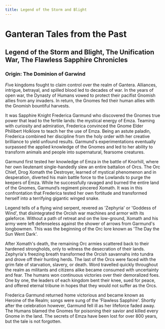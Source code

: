 ```yaml
---
title: Legend of the Storm and Blight
---
```


# Ganteran Tales from the Past

## Legend of the Storm and Blight, The Unification War, The Flawless Sapphire Chronicles
### Origin: The Dominion of Garwind
*F*ive kingdoms fought to claim control over the realm of Gantera. Alliances, intrigue, betrayal, and spilled blood led to decades of war. In the years of open war, the Dynasty of Humans vowed to protect their pacifist Gnomish allies from any invaders. In return, the Gnomes fed their human allies with the Gnomish bountiful harvests. 

It was Sapphire Knight Frederica Garmund who discovered the Gnomes true power that lead to the fertile lands: the mystical energy of Emza. Teaming with curiosity and admiration, Frederica convinced the Gnome Elder Philibert Holklore to teach her the use of Emza. Being an astute paladin, Frederica combined her discipline from the holy order with her creative brilliance to yield unfound results. Garmund's experimentations eventually surpassed the applied knowledge of the Gnomes and led to her ability to transform animals and people into supernatural, fearsome creatures. 

Garmund first tested her knowledge of Emza in the battle of Knorhill, where her own lieutenant single-handedly slew an entire battalion of Orcs. The Orc Chief, Drog Xomath the Destroyer, learned of mystical phenomenon and in desperation, diverted his main battle force to the Lowlands to purge the keepers of Emza. While he successfully ravaged and burned the entire land of the Gnomes, Garmund’s regiment pincered Xomath. It was in this confrontation that Frederica tested her own fortitude and transformed herself into a terrifying gigantic winged snake.  

Legend tells of a flying wind serpent, revered as 'Zephyria' or 'Goddess of Wind', that disintegrated the Orcish war machines and armor with its galeforce. Without a path of retreat and on the low-ground, Xomath and his army were left defenseless against the shower of arrows from Garmund's longbowmen. This was the beginning of the Orc lore known as 'The Day the Sun Went Dark'. 

After Xomath's death, the remaining Orc armies scattered back to their hardened strongholds, only to witness the desecration of their lands. Zephyria's freezing breath transformed the Orcish savannahs into tundra and drove off their hunting herds. The last of the Orcs were faced with the grim fate of starvation, slavery, or death. Word travelled quickly throughout the realm as militants and citizens alike became consumed with uncertainty and fear. The humans won continuous victories over their demoralized foes. One by one, the leaders of each kingdom bent their knee, sued for peace, and offered eternal tribune in hopes that they would not suffer as the Orcs.  

Frederica Garmund returned home victorious and became known as Heroine of the Realm; songs were sung of the 'Flawless Sapphire'. Shortly after the celebration however, Garmund fell ill as her lifeforce faded away.  The Humans blamed the Gnomes for poisoning their savior and killed every Gnome in the land. The secrets of Emza have been lost for over 800 years, but the tale is not forgotten.
